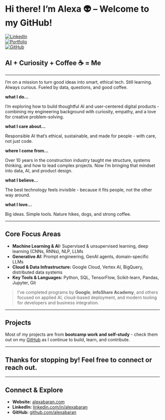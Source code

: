 # Hi there! I’m Alexa 👽 – Welcome to my GitHub!

[![LinkedIn](https://img.shields.io/badge/LinkedIn-0077B5?logo=linkedin&logoColor=white)](https://www.linkedin.com/in/alexabaran)  
[![Portfolio](https://img.shields.io/badge/Website-%23000000.svg?logo=firefox&logoColor=white)](https://alexabaran.com/)  
[![GitHub](https://img.shields.io/badge/GitHub-%2312100E.svg?logo=github&logoColor=white)](https://github.com/alexabaran)


## AI + Curiosity + Coffee ☕ = Me

---

I’m on a mission to turn good ideas into smart, ethical tech.
Still learning. Always curious. 
Fueled by data, questions, and good coffee.

**what I do...**

I’m exploring how to build thoughtful AI and user-centered digital products - combining my engineering background with curiosity, empathy, and a love for creative problem-solving.

**what I care about...**

Responsible AI that’s ethical, sustainable, and made for people - with care, not just code.

**where I come from...**

Over 10 years in the construction industry taught me structure, systems thinking, and how to lead complex projects.
Now I’m bringing that mindset into data, AI, and product design.

**what I believe...**

The best technology feels invisible - because it fits people, not the other way around.

**what I love...**

Big ideas. Simple tools. 
Nature hikes, dogs, and strong coffee.

---

## Core Focus Areas

- **Machine Learning & AI:** Supervised & unsupervised learning, deep learning (CNNs, RNNs), NLP, LLMs  
- **Generative AI:** Prompt engineering, GenAI agents, domain-specific LLMs 
- **Cloud & Data Infrastructure:** Google Cloud, Vertex AI, BigQuery, distributed data systems  
- **Key Tools & Languages:** Python, SQL, TensorFlow, Scikit-learn, Pandas, Jupyter, Git  

> I’ve completed programs by **Google**, **infoShare Academy**, and others focused on applied AI, cloud-based deployment, and modern tooling for developers and business integration.

---

## Projects

Most of my projects are from **bootcamp work and self-study** - check them out on my [GitHub](https://github.com/alexabaran) as I continue to build, learn, and contribute.

---

## Thanks for stopping by! Feel free to connect or reach out.

---

## Connect & Explore  
- **Website:** [alexabaran.com](https://alexabaran.com)  
- **LinkedIn:** [linkedin.com/in/alexabaran](https://www.linkedin.com/in/alexabaran)  
- **GitHub:** [github.com/alexabaran](https://github.com/alexabaran)  


